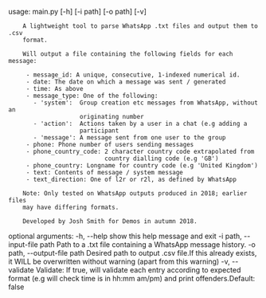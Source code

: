 usage: main.py [-h] [-i path] [-o path] [-v]

        A lightweight tool to parse WhatsApp .txt files and output them to .csv
        format.
        
        Will output a file containing the following fields for each message:
        
         - message_id: A unique, consecutive, 1-indexed numerical id.
         - date: The date on which a message was sent / generated
         - time: As above
         - message_type: One of the following:
           - 'system':  Group creation etc messages from WhatsApp, without an 
                        originating number
           - 'action':  Actions taken by a user in a chat (e.g adding a 
                        participant
           - 'message': A message sent from one user to the group
         - phone: Phone number of users sending messages
         - phone_country_code: 2 character country code extrapolated from 
                               country dialling code (e.g 'GB')
         - phone_country: Longname for country code (e.g 'United Kingdom')
         - text: Contents of message / system message
         - text_direction: One of l2r or r2l, as defined by WhatsApp
        
        Note: Only tested on WhatsApp outputs produced in 2018; earlier files
        may have differing formats.
        
        Developed by Josh Smith for Demos in autumn 2018.
        

optional arguments:
  -h, --help            show this help message and exit
  -i path, --input-file path
                        Path to a .txt file containing a WhatsApp message history.
  -o path, --output-file path
                        Desired path to output .csv file.If this already exists, it WILL be overwritten without warning (apart from this warning)
  -v, --validate        Validate: If true, will validate each entry according to expected format (e.g will check time is in hh:mm am/pm) and print offenders.Default: false
